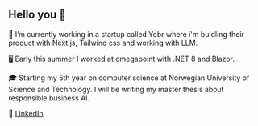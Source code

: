 ## Hello you 👋

🌱 I’m currently working in a startup called Yobr where i'm buidling their product with Next.js, Tailwind css and working with LLM.

🖥️ Early this summer I worked at omegapoint with .NET 8 and Blazor.

🎓 Starting my 5th year on computer science at Norwegian University of Science and Technology. I will be writing my master thesis about responsible business AI.

 🔗 [LinkedIn](https://www.linkedin.com/in/lea-jahren/)
